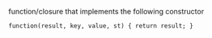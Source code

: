 function/closure that implements the following constructor

`function(result, key, value, st) { return result; }`
